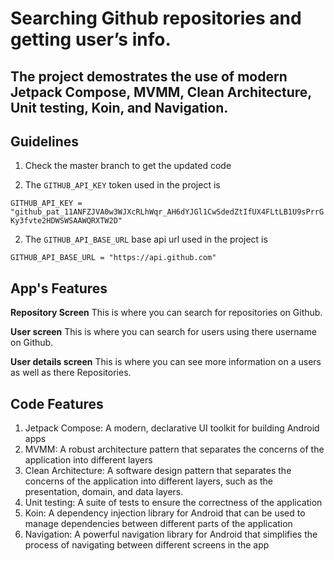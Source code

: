 # Searching Github repositories and getting user’s info.

## The project demostrates the use of modern Jetpack Compose, MVMM, Clean Architecture, Unit testing, Koin, and Navigation.

## Guidelines
1. Check the master branch to get the updated code
   
3. The `GITHUB_API_KEY` token used in the project is

`GITHUB_API_KEY = "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"`

2. The `GITHUB_API_BASE_URL` base api url used in the project is

`GITHUB_API_BASE_URL = "https://api.github.com"`


  
## App's Features

**Repository Screen**
This is where you can search for repositories on Github.

**User screen**
This is where you can search for users using there username on Github.

**User details screen**
This is where you can see more information on a users as well as there Repositories.

## Code Features
1. Jetpack Compose: A modern, declarative UI toolkit for building Android apps
2. MVMM: A robust architecture pattern that separates the concerns of the application into different layers
3. Clean Architecture: A software design pattern that separates the concerns of the application into different layers, such as the presentation, domain, and data layers.
4. Unit testing: A suite of tests to ensure the correctness of the application
5. Koin: A dependency injection library for Android that can be used to manage dependencies between different parts of the application
6. Navigation: A powerful navigation library for Android that simplifies the process of navigating between different screens in the app
